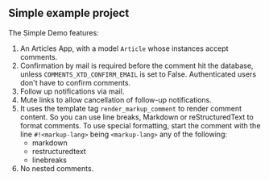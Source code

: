 ## Simple example project ##

The Simple Demo features:

 1. An Articles App, with a model `Article` whose instances accept comments.
 1. Confirmation by mail is required before the comment hit the database, unless `COMMENTS_XTD_CONFIRM_EMAIL` is set to False. Authenticated users don't have to confirm comments.
 1. Follow up notifications via mail.
 1. Mute links to allow cancellation of follow-up notifications.
 1. It uses the template tag `render_markup_comment` to render comment content. So you can use line breaks, Markdown or reStructuredText to format comments. To use special formatting, start the comment with the line `#!<markup-lang>` being `<markup-lang>` any of the following:
	* markdown
	* restructuredtext
	* linebreaks
 1. No nested comments.
